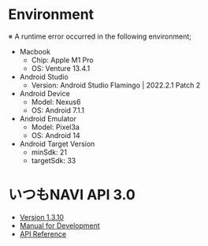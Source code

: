 # Environment
※ A runtime error occurred in the following environment;
- Macbook
  - Chip: Apple M1 Pro
  - OS: Venture 13.4.1
- Android Studio 
  - Version: Android Studio Flamingo | 2022.2.1 Patch 2
- Android Device
  - Model: Nexus6
  - OS: Android 7.1.1
- Android Emulator
  - Model: Pixel3a
  - OS: Android 14
- Android Target Version
  - minSdk: 21
  - targetSdk: 33

# いつもNAVI API 3.0
- [Version 1.3.10](https://support.e-map.ne.jp/manuals/android-sdk/?q=node/194)
- [Manual for Development](https://support.e-map.ne.jp/manuals/android-sdk/?q=menu_develop)
- [API Reference](https://support.e-map.ne.jp/manuals/ref/Android/)
